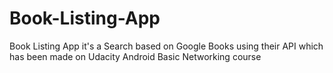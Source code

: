 # Book-Listing-App
Book Listing App it's a Search based on Google Books using their API which has been made on Udacity Android Basic Networking course
